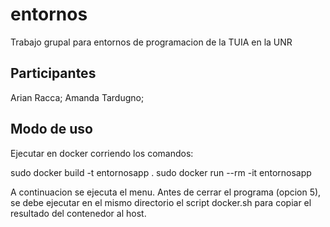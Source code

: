 # entornos
Trabajo grupal para entornos de programacion de la TUIA en la UNR

## Participantes

Arian Racca;
Amanda Tardugno;

## Modo de uso

Ejecutar en docker corriendo los comandos:

sudo docker build -t entornosapp .
sudo docker run --rm -it entornosapp

A continuacion se ejecuta el menu.
Antes de cerrar el programa (opcion 5), se debe ejecutar en el mismo directorio el script docker.sh para copiar el resultado del contenedor al host.
